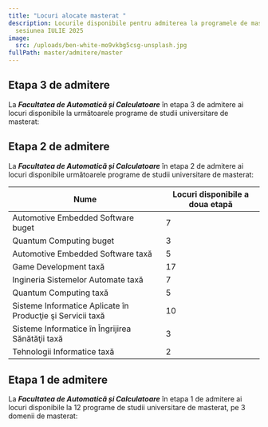 ```yaml
---
title: "Locuri alocate masterat "
description: Locurile disponibile pentru admiterea la programele de masterat,
  sesiunea IULIE 2025
image:
  src: /uploads/ben-white-mo9vkbg5csg-unsplash.jpg
fullPath: master/admitere/master
---
```

## Etapa 3 de admitere

La ***Facultatea de Automatică și Calculatoare*** în etapa 3 de admitere ai locuri disponibile la următoarele programe de studii universitare de masterat:

<Fig src="/uploads/locuri-masterat-sept-2025.png" alt="undefined" caption="undefined"></Fig>

## Etapa 2 de admitere

La ***Facultatea de Automatică și Calculatoare*** în etapa 2 de admitere ai locuri disponibile următoarele programe de studii universitare de masterat:

| **Nume**                                                   | **Locuri disponibile a doua etapă** |
| ---------------------------------------------------------- | ----------------------------------- |
| Automotive Embedded Software buget                         | 7                                   |
| Quantum Computing buget                                    | 3                                   |
| Automotive Embedded Software taxă                          | 5                                   |
| Game Development taxă                                      | 17                                  |
| Ingineria Sistemelor Automate taxă                         | 7                                   |
| Quantum Computing taxă                                     | 5                                   |
| Sisteme Informatice Aplicate în Producţie şi Servicii taxă | 10                                  |
| Sisteme Informatice în Îngrijirea Sănătăţii taxă           | 3                                   |
| Tehnologii Informatice taxă                                | 2                                   |

## Etapa 1 de admitere

La ***Facultatea de Automatică și Calculatoare*** în etapa 1 de admitere ai locuri disponibile la 12 programe de studii universitare de masterat, pe 3 domenii de masterat:

<Fig src="/uploads/locuri-masterat-2025.png" alt="" caption=""></Fig>